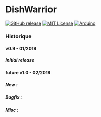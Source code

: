 # DishWarrior

[![GitHub release](http://img.shields.io/badge/Version-0.9-brightgreen.svg?style=flat)][release]
[![MIT License](http://img.shields.io/badge/license-MIT-blue.svg?style=flat)][license] 
[![Arduino](https://img.shields.io/badge/Arduino-Nano-red.svg?style=flat)][Arduino]


[release]: https://github.com/lordzurp/DishWarrior/releases
[license]: https://raw.githubusercontent.com/lordzurp/DishWarrior/master/LICENSE
[arduino]: http://arduino.cc



### Historique

#### v0.9 - 01/2019

##### Initial release

#### future v1.0 - 02/2019

##### New :
##### Bugfix :
##### Misc :
